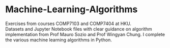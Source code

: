 # Machine-Learning-Algorithms
Exercises from courses COMP7103 and COMP7404 at HKU.  
Datasets and Jupyter Notebook files with clear guidance on algorithm implementation from Prof Mauro Sozio and Prof Wingyan Chung. I complete the various machine learning algorithms in Python.

